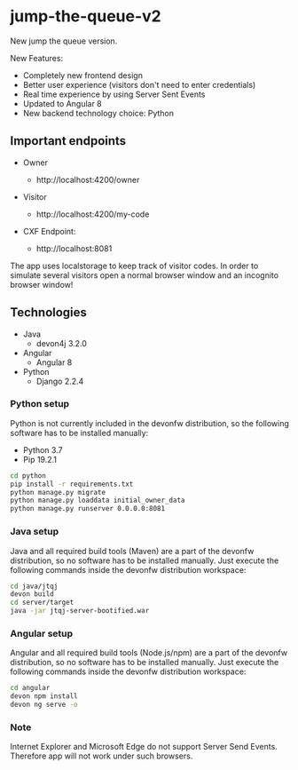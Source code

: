# jump-the-queue-v2

New jump the queue version.

New Features:

* Completely new frontend design
* Better user experience (visitors don't need to enter credentials)
* Real time experience by using Server Sent Events
* Updated to Angular 8
* New backend technology choice: Python

## Important endpoints

* Owner
  * http://localhost:4200/owner

* Visitor
  * http://localhost:4200/my-code

* CXF Endpoint:
  * http://localhost:8081

The app uses localstorage to keep track of visitor codes. In order to simulate several visitors open a normal browser window and an incognito browser window!

## Technologies

* Java
  * devon4j 3.2.0
* Angular
  * Angular 8
* Python
  * Django 2.2.4

### Python setup

Python is not currently included in the devonfw distribution, so the following software has to be installed manually:

* Python 3.7
* Pip 19.2.1

```sh
cd python
pip install -r requirements.txt
python manage.py migrate
python manage.py loaddata initial_owner_data
python manage.py runserver 0.0.0.0:8081
```

### Java setup

Java and all required build tools (Maven) are a part of the devonfw distribution, so no software has to be installed manually. Just execute the following commands inside the devonfw distribution workspace:

```sh
cd java/jtqj
devon build
cd server/target
java -jar jtqj-server-bootified.war
```

### Angular setup

Angular and all required build tools (Node.js/npm) are a part of the devonfw distribution, so no software has to be installed manually. Just execute the following commands inside the devonfw distribution workspace:

```sh
cd angular
devon npm install
devon ng serve -o
```

### Note

Internet Explorer and Microsoft Edge do not support Server Send Events. Therefore app will not work under such browsers.
